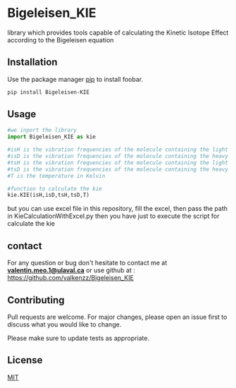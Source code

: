 # Bigeleisen_KIE
library which provides tools capable of calculating the Kinetic Isotope Effect according to the Bigeleisen equation


## Installation

Use the package manager [pip](https://pypi.org/project/Bigeleisen-KIE/) to install foobar.

```bash
pip install Bigeleisen-KIE
```
## Usage

```python
#we inport the library
import Bigeleisen_KIE as kie

#isH is the vibration frequencies of the molecule containing the light isotope at the initial state
#isD is the vibration frequencies of the molecule containing the heavy isotope at the initial state
#tsH is the vibration frequencies of the molecule containing the light isotope at the transition state
#tsD is the vibration frequencies of the molecule containing the heavy isotope at the transition state
#T is the temperature in Kelvin

#function to calculate the kie
kie.KIE(isH,isD,tsH,tsD,T)
```
but you can use excel file in this repository, fill the excel, then pass the path in KieCalculationWithExcel.py then you have just to execute the script for calculate the kie

## contact

For any question or bug don't hesitate to contact me at  <strong>valentin.meo.1@ulaval.ca</strong> or use github at : https://github.com/valkenzz/Bigeleisen_KIE

## Contributing
Pull requests are welcome. For major changes, please open an issue first to discuss what you would like to change.

Please make sure to update tests as appropriate.



## License
[MIT](https://choosealicense.com/licenses/mit/)
